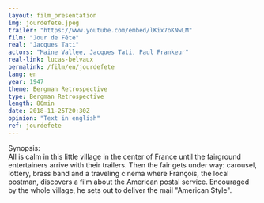 ```yaml
---
layout: film_presentation
img: jourdefete.jpeg
trailer: "https://www.youtube.com/embed/lKix7oKNwLM"
film: "Jour de Fête"
real: "Jacques Tati"
actors: "Maine Vallee, Jacques Tati, Paul Frankeur"
real-link: lucas-belvaux
permalink: /film/en/jourdefete
lang: en
year: 1947
theme: Bergman Retrospective
type: Bergman Retrospective
length: 86min
date: 2018-11-25T20:30Z
opinion: "Text in english"
ref: jourdefete
---
```



<span class="name"> Synopsis:</span> <br/>
<span class="resumefilm">  All is calm in this little village in the center of France until the fairground entertainers arrive with their trailers. Then the fair gets under way: carousel, lottery, brass band and a traveling cinema where François, the local postman, discovers a film about the American postal service. Encouraged by the whole village, he sets out to deliver the mail "American Style". </span>
